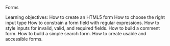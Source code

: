 Forms

Learning objectives:
How to create an HTML5 form
How to choose the right input type
How to constrain a form field with regular expressions.
How to style inputs for invalid, valid, and required fields.
How to build a comment form.
How to build a simple search form.
How to create usable and accessible forms.